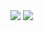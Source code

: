 <img align="center" src="https://github-readme-stats.vercel.app/api?username=Hadramy116&show_icons=true&include_all_commits=true&count_private=true&line_height=24&theme=vue&hide=stars" /> <img align="center" src="https://github-readme-stats.vercel.app/api/top-langs/?username=Hadramy116&show_icons=true&include_all_commits=true&line_height=30&count_private=true&layout=compact&theme=vue" />
